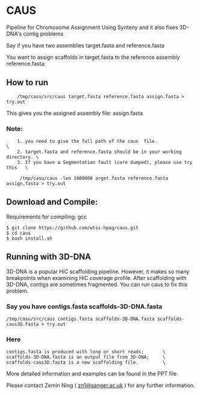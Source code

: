 # CAUS

Pipeline for Chromosome Assignment Using Synteny and it also fixes 3D-DNA's contig problems 

Say if you have two assemblies target.fasta and reference.fasta

You want to assign scaffolds in target.fasta to the reference assembly reference.fasta:

## How to run

        /tmp/casu/src/caus target.fasta reference.fasta assign.fasta > try.out

This gives you the assigned assembly file: assign.fasta 


### Note:                                                                         
        1. you need to give the full path of the caus  file.                     \
      	2. target.fasta and reference.fasta should be in your working directory. \
      	3. If you have a Segmentation fault (core dumped), please use try this   \

         /tmp/casu/caus -len 1000000 arget.fasta reference.fasta assign.fasta > try.out

## Download and Compile:

Requirements for compiling: gcc

	$ git clone https://github.com/wtsi-hpag/caus.git
	$ cd caus
	$ bash install.sh 

## Running with 3D-DNA 
3D-DNA is a popular HiC scaffolding pipeline. 
However, it makes so many breakpoints when examining HiC coverage profile.
After scaffolding with 3D-DNA, contigs are sometimes fragmented.
You can run caus to fix this problem. 

### Say you have contigs.fasta scaffolds-3D-DNA.fasta

	/tmp/casu/src/caus contigs.fasta scaffolds-3D-DNA.fasta scaffolds-caus3D.fasta > try.out

### Here                                                              
 	contigs.fasta is produced with long or short reads;       \ 
	scaffolds-3D-DNA.fasta is an output file from 3D-DNA;     \
	scaffolds-caus3D.fasta is a new scaffolding file.         \

More detailed information and examples can be found in the PPT file. 


Please contact Zemin Ning ( zn1@sanger.ac.uk ) for any further information. 



